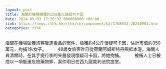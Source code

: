 ```yaml
---
layout: post
title: 海關於機場檢獲約350萬元懷疑可卡因
date: 2024-09-03 17:26:32.000000000 +08:00
link: https://news.rthk.hk/rthk/ch/component/k2/1768933-20240903.htm
categories: rthk
---
```


海關在機場破獲旅客販運毒品的案件，檢獲約4公斤懷疑可卡因，估計市值約350萬元，拘捕1名女子。
　　 
48歲女旅客昨日從荷蘭阿姆斯特丹飛抵本港。海關人員清關時，在其手提行李的夾層發現懷疑可卡因，將她拘捕。
　　 
被捕人士已被控以一項販運危險藥物罪，案件明日在西九龍裁判法院提堂。
